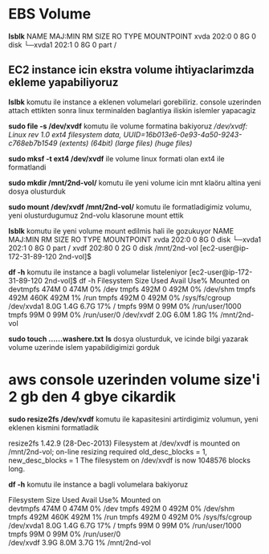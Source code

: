 # EBS Volume

**lsblk**
NAME    MAJ:MIN RM SIZE RO TYPE MOUNTPOINT
xvda    202:0    0   8G  0 disk
└─xvda1 202:1    0   8G  0 part /

## EC2 instance icin ekstra volume ihtiyaclarimzda ekleme yapabiliyoruz

**lslbk** komutu ile instance a eklenen volumelari gorebiliriz.
console uzerinden attach ettikten sonra linux terminalden baglantiya iliskin islemler yapacagiz

**sudo file -s /dev/xvdf**  komutu ile volume formatina bakiyoruz
*/dev/xvdf: Linux rev 1.0 ext4 filesystem data, UUID=16b013e6-0e93-4a50-9243-c768eb7b1549 (extents) (64bit) (large files) (huge files)*

**sudo mksf -t ext4 /dev/xvdf** ile volume linux formati olan ext4 ile formatlandi

**sudo mkdir /mnt/2nd-vol/** komutu ile yeni volume icin mnt klaöru altina yeni dosya olusturduk

**sudo mount /dev/xvdf /mnt/2nd-vol/** komutu ile formatladigimiz volumu, yeni olusturdugumuz 2nd-volu klasorune mount ettik

**lsblk** komutu ile yeni volume mount edilmis hali ile gozukuyor
NAME    MAJ:MIN RM SIZE RO TYPE MOUNTPOINT
xvda    202:0    0   8G  0 disk 
└─xvda1 202:1    0   8G  0 part /
xvdf    202:80   0   2G  0 disk /mnt/2nd-vol
[ec2-user@ip-172-31-89-120 2nd-vol]$

**df -h** komutu ile instance a bagli volumelar listeleniyor
 [ec2-user@ip-172-31-89-120 2nd-vol]$ df -h
Filesystem      Size  Used Avail Use% Mounted on
devtmpfs        474M     0  474M   0% /dev
tmpfs           492M     0  492M   0% /dev/shm
tmpfs           492M  460K  492M   1% /run
tmpfs           492M     0  492M   0% /sys/fs/cgroup
/dev/xvda1      8.0G  1.4G  6.7G  17% /
tmpfs            99M     0   99M   0% /run/user/1000
tmpfs            99M     0   99M   0% /run/user/0
/dev/xvdf       2.0G  6.0M  1.8G   1% /mnt/2nd-vol  

**sudo touch ......washere.txt**
**ls** dosya olusturduk, ve icinde bilgi yazarak volume uzerinde islem yapabildigimizi gorduk

# aws console uzerinden volume size'i  2 gb den 4 gbye cikardik

**sudo resize2fs /dev/xvdf** komutu ile kapasitesini artirdigimiz volumun, yeni eklenen kismini formatladik

resize2fs 1.42.9 (28-Dec-2013)
Filesystem at /dev/xvdf is mounted on /mnt/2nd-vol; on-line resizing required
old_desc_blocks = 1, new_desc_blocks = 1
The filesystem on /dev/xvdf is now 1048576 blocks long.

**df -h** komutu ile instance a bagli volumelara bakiyoruz

Filesystem      Size  Used Avail Use% Mounted on    
devtmpfs        474M     0  474M   0% /dev
tmpfs           492M     0  492M   0% /dev/shm      
tmpfs           492M  460K  492M   1% /run
tmpfs           492M     0  492M   0% /sys/fs/cgroup
/dev/xvda1      8.0G  1.4G  6.7G  17% /
tmpfs            99M     0   99M   0% /run/user/1000
tmpfs            99M     0   99M   0% /run/user/0   
/dev/xvdf       3.9G  8.0M  3.7G   1% /mnt/2nd-vol